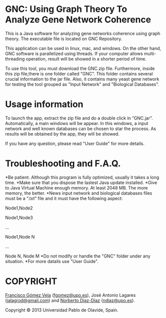 ﻿GNC: Using Graph Theory To Analyze Gene Network Coherence
===========================================

This is a Java software for analyzing gene networks coherence using graph theory.
The executable file is located on GNC Repository.

This application can be used in linux, mac, and windows. On the other hand, GNC software is parallelized using threads. If your computer allows multi-threading operation, result will be showed in a shorter period of time.

To use this tool, you must download the GNC.zip file. Furthermore, inside this zip file,there is one folder called "GNC". This folder contains several crucial information to the jar file. Also, it contains many yeast gene network for testing the tool grouped as "Input Network" and "Biological Databases". 


Usage information
=================

To launch the app, extract the zip file and do a double click in “GNC.jar”. Automatically, a main windows will be appear. In this windows, a input network and well known databases can be chosen to star the process. As results will be obtained by the app, they will be showed.

If you have any question, please read "User Guide" for more details.


Troubleshooting and F.A.Q.
==========================

*Be patient. Although this program is fully optimized, usually it takes a long time.
*Make sure that you dispose the lastest Java update installed.
*Give to Java Virtual Machine enough memory. At least 2048 MB. The more memory, the better.
*News input network and biological databases files must be a “.txt” file and it must have the following aspect:

Node1,Node2

Node1,Node3

...

Node1,Node N

...

Node N, Node M
*Do not modify or handle the "GNC" folder under any situation.
*For more datails use "User Guide".


COPYRIGHT
=========
<a href="http://www.upo.es/eps/fgomez/">Francisco Gómez Vela</a> (<a href="mailto:fgomez@upo.es">fgomez@upo.es</a>), José Antonio Lagares (<a href="mailto:jalagrod@gmail.com">jalagrod@gmail.com</a>) and <a href="http://www.upo.es/eps/ndiaz/">Norberto Díaz-Díaz</a> (<a href="mailto:ndiaz@upo.es">ndiaz@upo.es</a>). 

Copyright © 2013 Universidad Pablo de Olavide, Spain.
